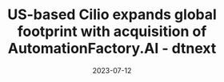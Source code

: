 ---
category:
- .nan
date: 2023-07-12
keyword_suggestion: wordpress management services
post_inspiration: https://www.dtnext.in/news/business/us-based-cilio-expands-global-footprint-with-acquisition-of-automationfactoryai-723629
silot_terms: digital transformation
title: US-based Cilio expands global footprint with acquisition of AutomationFactory.AI
  - dtnext
---